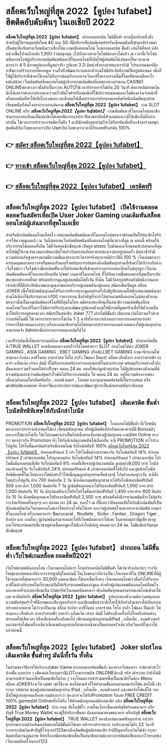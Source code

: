 # สล็อตเว็บใหญ่ที่สุด 2022【คูปอง 1ufabet】  ฮิตติดอับดับต้นๆ ในเอเชียปี 2022

**สล็อตเว็บใหญ่ที่สุด 2022【คูปอง 1ufabet】** ฝากถอนเครดิต ไม่มีขั้นต่ำ  ทางเลือกอีกหนึ่งสิ่งสำหรับผู้ใช้งานยุคสมัยใหม่ 4G และ 5G ที่มีบริการที่แสนพิเศษสำหรับเซียนพนันที่เข้ามาเข้าร่วมมาเป็นสมาชิกกับทางเว็บพนันเราเสี่ยงโชค เกมสล็อตออนไลน์ โอนถอนเครดิต ขั้นต่ำ เล่นได้ตั้งแต่ หลักหน่วยขึ้นไปจนถึงหลัก 1,000 ร่วมสนุกสุด ๆไปกับทางทางเว็บไซต์ของเราได้แล้ว ณ เวลานี้เว็บไซต์พนันออนไลน์ผู้บริการเกมเดิมพันพนันคาสิโนออนไลน์ที่เปิดให้ผู้เดิมพันได้เล่นมาเป็นเวลานานมากกว่า 4 ปี มีภาพรูปแบบที่ดูสมจจริง รูปแบบ 3 D
มิหนำซ้ำทางค่ายของเรายังมี โปรแกรมเมอร์มืออาชีพการสร้างระบบที่คอยดูเล  รวมไปถึงพัฒนาระบบและตัวเกมให้มีประสิทธิภาพที่ดีอยู่สม่ำเสมอ เพื่อที่ให้ผู้ใช้บริการที่เข้ามาใช้งานได้รับการต้อนรับจากทางเว็บคาสิโนเราอย่างเต็มที่โดยที่ขาดเหลืออะไรแม้แต่น้อย เว็บเดิมพันสล็อตออนไลน์ผู้บริการเกมเดิมพันสล็อตของทางค่ายเกม CASINO ONLINEของทางเรานั้นยังเป็นระบบ AUTOใช้เวลาทำรายการไม่เกิน 20 วินาที ต่อการเติมยอดเงิน นับได้เลยว่าสะดวกสบายและรวดเร็วทันใจสำหรับสมาชิกที่ใช้บริการแน่นอนและไม่ต้องแจ้งเจ้าหน้าที่หรือแอดมินที่ทำให้เสียโอกาสและเวลาอีกต่อไปเมื่อทำรายการฝากยอดเครดิตกับนักเดิมพันทุกท่าน
เซียนพนันที่สนใจอยากจะลองเล่นเกม **สล็อตเว็บใหญ่ที่สุด 2022【คูปอง 1ufabet】** เกม SLOT ONLINE หรือ ***สล็อตเว็บใหญ่ที่สุด 2022【คูปอง 1ufabet】*** เกมเดิมพันคาสิโนออนไลน์สมาชิกสามารถลงทะเบียนเป็นสมาชิกได้เลยเพียงกรอกประวัติตามลำดับที่ตัวเกมของเรามีให้เพียงไม่กี่อย่างเท่านั้น ใช้เวลาการทำรายการสมัครไม่ถึง 1 นาทีนักพนันทุกท่านก็จะได้รับรหัสเพื่อที่จะเข้ามาร่วมสนุกสุดมันส์กับเว็บของทางเราเปิด Userกับเว็บของเราเวลานี้รับเลยฟรีเครดิต 100%

## 👉 [สมัคร สล็อตเว็บใหญ่ที่สุด 2022【คูปอง 1ufabet】](https://archa888.com/)
## 👉 [ทางเข้า สล็อตเว็บใหญ่ที่สุด 2022【คูปอง 1ufabet】](https://archa888.com/)
## 👉 [สล็อตเว็บใหญ่ที่สุด 2022【คูปอง 1ufabet】 เครดิตฟรี](https://archa888.com/)

## สล็อตเว็บใหญ่ที่สุด 2022【คูปอง 1ufabet】 เปิดใช้งานตลอด ตลอดวันสมัครเพื่อเปิด User Joker Gaming เกมเดิมพันสล็อตออนไลน์ผู้เล่นมากที่สุดในเอเชีย

สำหรับนักเดิมพันคนไหนที่สนใจ เล่นเกมเดิมพันพนันคาสิโนออนไลน์ของเราพร้อมเปิดให้สมาชิกได้รับการให้ความดูแลแล้ว ณ วันนี้สุดยอดเว็บเดิมพันพนันสล็อตออนไลน์ที่มาแรงที่สุด ณ ตอนนี้ พร้อมให้บริการท่านได้ตลอดทั้งคืน ไม่มีวันหยุดนักขัตฤกษ์ เปิดยูส slotxo โบนัสและแจ็กพอตเข้าบ่อยมากที่สุด ทำให้มีผู้ใช้งานจำนวนมากติดอกติดใจแล้วกับมาเล่นกับทางค่ายของเราต่ออยู่บ่อยครั้ง มิหนำซ้ำยังมีความปลอดภัยสูงมากๆแถมมีความมั่นคงทางการเงินจ่ายจริงทุกบาทมีประวัติดี 100 % เว็บเกมของเราครอบคลุมและครบวงจรที่สุดและยังตอบโจทย์ทุกการเล่นของนักเดิมพันทุกท่านที่เข้ามาใช้บริการกับทางเว็บไซต์เรา
เว็บไซต์เรามีเครดิตฟรีแจกให้กับสมาชิกที่เข้ามาทำรายการลงทะเบียนใหม่ทุกยูส เว็บเกมเดิมพันพนันคาสิโนลงทะเบียนเปิด User เกมคาสิโนออนไลน์ ที่ได้รับความชื่นชอบมากที่สุดเป็นระดับต้นๆของประเทศไทย พร้อมบริการดูแลผู้เล่นพนันได้ทั้งวัน ทั้งคืน ไม่มีวันหยุดพร้อมยังมีพนักงานและเจ้าหน้าที่ที่มีประสิทธิภาพและคุณภาพคอยบริการผู้เล่นพนันอยู่ตลอด สมัครเพื่อเปิดยูส สล็อต JOKER เพื่อให้นักพนันทุกคนได้รับการบริการและดูแลอย่างทั่วถึงมีรูปแบบเกมให้นักเล่นเกมพนันทุกท่านได้เลือกใช้บริการมากกว่า100 รายการเกม
สิ่งสำคัญที่จะทำให้ค่ายเกมสล็อตออนไลน์ของตัวเกมของเรานั้นเป็นเกมเดิมพันคาสิโนที่ดีที่สุดในไทย สมัครลงทะเบียนเป็นสมาชิก  เกมเดิมพันสล็อตออนไลน์เว็บคาสิโนเราได้มีการปรับปรุงและพัฒนารูปแบบตัวเกมให้มีภาพที่ดูสมจริงเพื่อให้ตัวเกมนั้นน่าใช้บริการอยู่ตลอดเวลา สมัครเป็นสมาชิก Joker 777 ฝากไม่มีขั้นต่ำ เติมถอน เงินได้รวดเร็วด้วยระบบอัตโนมัติ ใช้เวลาการทำรายการไม่เกิน 1-2 นาทีทั้งรายการฝากและรายการถอนสามารถทำรายการได้ด้วยตนเองง่ายๆ หรือหากสมาชิกท่านใดไม่สามารถทำรายการถอนด้วยตนเองได้ผู้เล่นทุกท่านสามารถแจ้ง Adminเพื่อทำรายการถอนเครดิตให้ได้

เวลาปัจจุบันเชื่อได้เลยว่าเกมสล็อต **สล็อตเว็บใหญ่ที่สุด 2022【คูปอง 1ufabet】** ฝากเครดิตขั้นต่ำTRUE WALLET ยอดนิยมมาแรงเลยก็ว่าได้โดยค่ายเรา SLOT ออนไลน์ได้นำ JOKER GAMING , ASIA GAMING , EBET GAMING หรือALLBET GAMING อาณาจักรเกมไพ่สามกอง  ยิงปลา คาสิโนสด บาคาร่าสด ไฮโล กำถั่ว ไพ่แคง ปั่นแปะ สล็อต เสือมังกร บาคาร่าสายฟ้า บาคาร่า แบ็คแจ๊ค เก้าเก ดัมมี่ ที่ได้รับการยอมรับจากจากบ่อนคาสิโนต่างประเทศ พร้อมบริการอย่างทั่วถึงมั่นคงและรวดเร็วคอยให้คำปรึกษา ตลอด 24 ชม. มอบให้แก่ลูกค้าทุกท่าน ได้มีรูปแบบของตัวเกมที่มีความสนุกและความมันส์สุดเร้าใจมันไปกับการเล่นพนัน ได้ ตลอด 24 ชม. อยู่ที่ความต้องการของเพื่อนๆผ่านบนโทรศัพท์มือถือ , คอมพิวเตอร์ , ไอแพด และทุกแพลตฟอร์มที่เป็นระบบios หรือ androidแบบพกพา ศึกษาวิธีและประสบการณ์และพัฒนาสู่การเป็นนักแทงพนันระดับเทพ

## สล็อตเว็บใหญ่ที่สุด 2022【คูปอง 1ufabet】 เติมเครดิต ขั้นต่ำ โบนัสสิทธิพิเศษให้กับนักล่าโบนัส

 PROMOTION  **สล็อตเว็บใหญ่ที่สุด 2022【คูปอง 1ufabet】** โอนถอนไม่มีขั้นต่ำ ที่เว็บพนันของทางเราอยากจะนำเสนอให้แก่  เซียนพนันทุกคน หรือผู้เดิมพันที่กำลังมองหาค่ายที่มี Bonusดีๆ และการให้แบบไม่กั๊ก ให้เว็บเกมของเราเป็นอีกหนึ่งทางเลือกของผู้เล่นทุกคน เกมSlot Online ทางเรา ขอกล่าวกับ Promotion ดีๆ ให้กับนักเล่นเกมพนันได้เลือกกัน จะมี PROMOTION อะไรบ้างไปดูกัน
โปรโมชั่นเครดิตสำหรับนักเล่นใหม่ รับโบนัสทันที 100% [สล็อตเว็บใหญ่ที่สุด 2022【คูปอง 1ufabet】](https://archa888.com/) ทำยอดเทิร์นแค่ 2 เท่า
โปรโมชั่นฝากแรกของวัน รับโบนัสทันที 14% ทำยอดเทิร์นแค่ 2 เท่าของเครดิต
โปรทุกยอดฝาก รับโบนัสทันที 14% ทำยอดเทิร์นแค่ 1 เท่าของเครดิต
โปรโมชั่นคืนยอดทุนที่เสีย รับโบนัสทันที 9% ยอดที่เสียจากผู้เล่นเกมพนัน สูงสุดถึง9,000 บาท
โบนัสแนะนำคนรู้จัก รับโบนัสทันที 24% ทำยอดเทิร์นแค่ 4 เท่าของเครดิตที่ได้รับไป
และสุดท้ายโบนัสสิทธิพิเศษที่ในเว็บของเราได้คัดสรรไว้ให้เพื่อคุณลูกค้าทุกท่านที่หน้าตาดี โปรฝากเล่นทุกๆวัน จะมีสิ่งไหนบ้างไปดูกัน
ฝาก 700 ติดต่อกัน 3 วัน นักเล่นเกมพนันทุกท่านจะได้รับโบนัสเครดิตฟรีทันที 500 บาท
ฝาก 1,000 ติดต่อกัน 7 วัน ผู้เดิมพันทุกคนจะได้รับเครดิตฟรีทันที 1,000 บาท
ฝาก 1,000 ติดต่อกัน 10 วัน นักเล่นพนันจะได้รับโปรโมชั่นเครดิตฟรีทันที 1,400 บาท
ฝาก 800 ติดต่อกัน 15 วัน นักพนันทุกคนจะได้รับเครดิตฟรีทันที 2,500 บาท
พร้อมทั้งยังมีการเล่นพนันที่จะได้ลุ้นรับรางวัลแจ็กพอตในทุกๆเวลา ตลอดเวลา 24 ชม. บอกไว้ ณ ที่นี้เลยว่าคืนยอดเสียให้กับนักเดิมพันที่เป็นนักเล่นพนันกับเว็บเกมออนไลน์เราได้อย่างจุใจกันไปเลย หากว่าผู้เล่นสนใจและอยากจะเดิมพัน เกมคาสิโนออนไลน์ หรือเกมบาคาร่า Bacccarat , Roullete , Sicbo , Fantan , Dragon Tiger , ยิงปลา และ เกมอื่นๆ ผู้เล่นพนันสามารถแตะไปที่เว็บพนันของเราได้เลย ในค่ายเกมเรามีผู้เชี่ยวชาญและโปรแกรมเมอร์เชี่ยวชาญด้านนี้คอยดูแลให้นักล่าโบนัสอยู่ ตลอดเวลา 24 ชม. ไม่มีแม้แต่วันหยุดนักขัตฤกษ์

## สล็อตเว็บใหญ่ที่สุด 2022【คูปอง 1ufabet】 ฝากถอน ไม่มีขั้นต่ำ  เว็บไซต์เกมสล็อต ยอดฮิตปี2021

เว็บไซต์เกมพนันออนไลน์ เว็บเกมออนไลน์เรา โอนฝากเครดิตไม่มีขั้นต่ำ ได้เงินจริงเล่นง่ายๆ รางวัลใหญ่แตกบ่อยและอัตราการจ่ายสูงที่สุในตอนนี้ ในเว็บของเราถือว่าเป็น เว็บเกมคาสิโน ONLINEที่มีผู้ใช้งานมากที่สุดมากกว่า 30,000 คนและมีแนวโน้มจะขึ้นเรื่อยๆ เว็บเกมออนไลน์เรานั้นยังได้รับจากคาสิโนต่างประเทศในเรื่องของเปิดให้บริการเกมพนันและดูแล สำหรับผู้เล่นเกมพนันออนไลน์ที่สนใจและอยากที่จะลงทะเบียนเปิด Userกับเว็บเกมพนันของเรา นักเดิมพันทุกคนสามารถแอดไลน์เข้ามาได้เลย
	มาสัมผัสกับ **สล็อตเว็บใหญ่ที่สุด 2022【คูปอง 1ufabet】** รูปแบบของตัวเกมมีความสนุกและความมันส์สุดเร้าใจที่มีภาพและเสียงสุดอลังการ และมีเกมชั้นนำระดับโลกให้กับกำลังมาแรงได้เลือกเล่นอย่างหลากหลาย  ไม่ว่าจะเป็นเกม สล็อต ยิงปลา คาสิโนสด บาคาร่าสด ไฮโล กำถั่ว ไพ่แคง ปั่นแปะ ไพ่สามกอง เสือมังกร บาคาร่าสายฟ้า บาคาร่า แบ็คแจ๊ค เก้าเก ดัมมี่ ไม่ต้องนั่งเครื่องไปไกลถึงบ่อนต่างประเทศให้เสียเวลา หรือเสียค่าเครื่องอีกต่อไป เพียงแค่ลูกค้าทุกท่านมีiPad , แท็บเล็ต , คอมพิวเตอร์ และสมาร์ทโฟนเครื่องเดียวเซียนพนันทุกท่านก็สามารถเข้ามาเป็นครอบครัวเดียวกับเว็บคาสิโนเราได้แล้วตอนนี้

## สล็อตเว็บใหญ่ที่สุด 2022【คูปอง 1ufabet】 Joker slotโอนเติมเครดิต ขั้นต่ำทรู มันนี่ทั้งวัน ทั้งคืน

ในส่วนของวิธีการใช้บริการJoker Game ฝากถอนเครดิตขขั้นต่ำ ของทางเว็บของเรา จะต้องทำอะไรบ้างนั้น แบบง่าย ๆ เพียงแค่เว็บเกมเราSLOTเกมการพนัน ONLONEต้องมี รหัส เข้าระบบ ถ้ายังไม่มีสามารถเข้าร่วมมาเพื่อเป็นสมาชิกได้ง่าย ๆ จากโหมดการเข้าร่วมมาเพื่อเป็นสมาชิกในช่อง Menu สล็อต JOKERจึงจะได้ user เข้าใช้งาน พอได้มาแล้วก็ให้ทำตามขั้นตอนผ่านสมาร์ทโฟน ต่อไปนี้
เข้าระบบ รหัสผ่าน  ของผู้เล่นเกมพนันทุกท่าน iPad , แท็บเล็ต , คอมพิวเตอร์ และสมาร์ทโฟนก็ได้
จากนั้นให้ผู้เล่นทุกคนเลือกความต้องการว่า ต้องการจะได้รับPromotion รับเลย FREE CREDIT 100% gameslot Onlineหรือไม่รับ
ให้นักพนันทุกคนสมัครสมาชิก คลิก **สล็อตเว็บใหญ่ที่สุด 2022【คูปอง 1ufabet】** ฝาก ถอน  อัตโนมัติไว ภาพในเว็บจะขึ้นเลขบัญชีพร้อมธนาคาร หรือบัญชี True Money Wallet ของผู้ให้บริการขึ้นมา
คัดลอกหมายเลขธนาคาร หรือบัญชี **สล็อตเว็บใหญ่ที่สุด 2022【คูปอง 1ufabet】** TRUE WALLET ของนักเล่นเกมพนันทุกท่าน แล้วทำธุรกรรมระบบฝากเติมเครดิตแบบไม่มีขั้นต่ำได้เลย
หลังจากทำรายการ รอประมาณไม่ถึง 22 วินาที ระบบจะเติมเงินเข้าบัญชีโจ๊กเกอร์123ของนักเดิมพันผู้สมัครสมาชิก
ถ้ามีปัญหาเรื่องเงินไม่เข้า กรุณาติดต่อทีมงานคุณภาพ ที่ทำเรื่องสมัครสมาชิกเพื่อเป็นสมาชิกผ่านช่องทางการติดต่อที่แนบเอาไว้ทางหน้าเว็บเกมสล็อตโจ๊กเกอร์123


